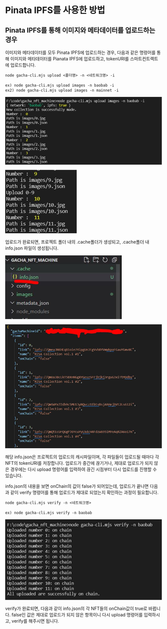 # Pinata IPFS를 사용한 방법

## Pinata IPFS를 통해 이미지와 메타데이터를 업로드하는 경우

이미지와 메타데이터를 모두 Pinata IPFS에 업로드하는 경우, 다음과 같은 명령어를 통해 이미지와 메타데이터를 Pianata IPFS에 업로드하고, tokenURI를 스마트컨트랙트에 업로드합니다.

```
node gacha-cli.mjs upload <폴더명> -n <네트워크명> -i

ex) node gacha-cli.mjs upload images -n baobab -i
ex2) node gacha-cli.mjs upload images -n mainnet -i
```

![](../../.gitbook/assets/업로드1.JPG)

![](../../.gitbook/assets/업로드2.JPG)

업로드가 완료되면, 프로젝트 폴더 내의 .cache폴더가 생성되고, .cache폴더 내 info.json 파일이 생성됩니다.



![](../../.gitbook/assets/캐시2.JPG)

![](../../.gitbook/assets/캐시1.JPG)

해당 info.json은 프로젝트의 업로드의 캐시파일이며, 각 파일들이 업로드될 때마다 각 NFT의 tokenURI를 저장합니다. 업로드가 중간에 끊기거나, 제대로 업로드가 되지 않은 경우에는 다시 upload 명령어를 입력하여 끊긴 시점부터 다시 업로드를 진행할 수 있습니다.

info.json의 내용을 보면 onChain의 값이 false가 되어있는데, 업로드가 끝나면 다음과 같이 verify 명령어를 통해 업로드가 제대로 되었는지 확인하는 과정이 필요합니다.

```
node gacha-cli.mjs verify -n <네트워크명>

ex) node gacha-cli.mjs verify -n baobab
```

![](../../.gitbook/assets/verify.JPG)

verify가 완료되면, 다음과 같이 info.json의 각 NFT들의 onChain값이 true로 바뀝니다. false인 값은 제대로 업로드가 되지 않은 항목이니 다시 upload 명령어를 입력하시고, verify를 해주시면 됩니다.



